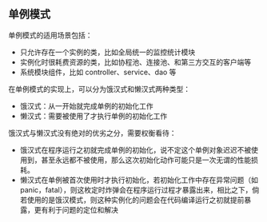 ## 单例模式

单例模式的适用场景包括：

- 只允许存在一个实例的类，比如全局统一的监控统计模块
- 实例化时很耗费资源的类，比如协程池、连接池、和第三方交互的客户端等
- 系统模块组件，比如 controller、service、dao 等

在单例模式的实现上，可以分为饿汉式和懒汉式两种类型：

- 饿汉式：从一开始就完成单例的初始化工作
- 懒汉式：需要被使用了才执行单例的初始化工作

饿汉式与懒汉式没有绝对的优劣之分，需要权衡看待：

- 饿汉式在程序运行之初就完成单例的初始化，说不定这个单例对象迟迟不被使用到，甚至永远都不被使用，那么这次初始化动作可能只是一次无谓的性能损耗。
- 懒汉式在单例被首次使用时才执行初始化，若初始化工作中存在异常问题（如 panic，fatal），则这枚定时炸弹会在程序运行过程才暴露出来，相比之下，倘若使用的是饿汉模式，则这种实例化的问题会在代码编译运行之初就提前暴露，更有利于问题的定位和解决
